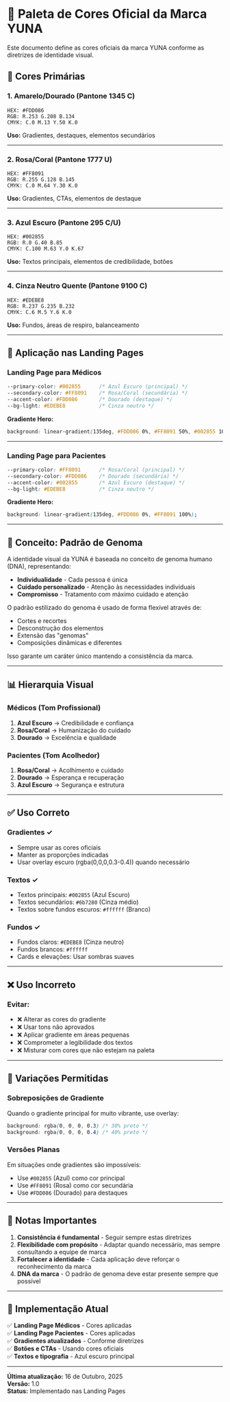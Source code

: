 # 🎨 Paleta de Cores Oficial da Marca YUNA

Este documento define as cores oficiais da marca YUNA conforme as diretrizes de identidade visual.

## 📐 Cores Primárias

### 1. Amarelo/Dourado (Pantone 1345 C)
```
HEX: #FDD086
RGB: R.253 G.208 B.134
CMYK: C.0 M.13 Y.50 K.0
```
**Uso:** Gradientes, destaques, elementos secundários

---

### 2. Rosa/Coral (Pantone 1777 U)
```
HEX: #FF8091
RGB: R.255 G.128 B.145
CMYK: C.0 M.64 Y.30 K.0
```
**Uso:** Gradientes, CTAs, elementos de destaque

---

### 3. Azul Escuro (Pantone 295 C/U)
```
HEX: #002855
RGB: R.0 G.40 B.85
CMYK: C.100 M.63 Y.0 K.67
```
**Uso:** Textos principais, elementos de credibilidade, botões

---

### 4. Cinza Neutro Quente (Pantone 9100 C)
```
HEX: #EDEBE8
RGB: R.237 G.235 B.232
CMYK: C.6 M.5 Y.6 K.0
```
**Uso:** Fundos, áreas de respiro, balanceamento

---

## 🎨 Aplicação nas Landing Pages

### Landing Page para Médicos
```css
--primary-color: #002855      /* Azul Escuro (principal) */
--secondary-color: #FF8091    /* Rosa/Coral (secundária) */
--accent-color: #FDD086       /* Dourado (destaque) */
--bg-light: #EDEBE8           /* Cinza neutro */
```

**Gradiente Hero:**
```css
background: linear-gradient(135deg, #FDD086 0%, #FF8091 50%, #002855 100%);
```

---

### Landing Page para Pacientes
```css
--primary-color: #FF8091      /* Rosa/Coral (principal) */
--secondary-color: #FDD086    /* Dourado (secundária) */
--accent-color: #002855       /* Azul Escuro (destaque) */
--bg-light: #EDEBE8           /* Cinza neutro */
```

**Gradiente Hero:**
```css
background: linear-gradient(135deg, #FDD086 0%, #FF8091 100%);
```

---

## 🧬 Conceito: Padrão de Genoma

A identidade visual da YUNA é baseada no conceito de genoma humano (DNA), representando:
- **Individualidade** - Cada pessoa é única
- **Cuidado personalizado** - Atenção às necessidades individuais
- **Compromisso** - Tratamento com máximo cuidado e atenção

O padrão estilizado do genoma é usado de forma flexível através de:
- Cortes e recortes
- Desconstrução dos elementos
- Extensão das "genomas"
- Composições dinâmicas e diferentes

Isso garante um caráter único mantendo a consistência da marca.

---

## 📊 Hierarquia Visual

### Médicos (Tom Profissional)
1. **Azul Escuro** → Credibilidade e confiança
2. **Rosa/Coral** → Humanização do cuidado
3. **Dourado** → Excelência e qualidade

### Pacientes (Tom Acolhedor)
1. **Rosa/Coral** → Acolhimento e cuidado
2. **Dourado** → Esperança e recuperação
3. **Azul Escuro** → Segurança e estrutura

---

## ✅ Uso Correto

### Gradientes ✓
- Sempre usar as cores oficiais
- Manter as proporções indicadas
- Usar overlay escuro (rgba(0,0,0,0.3-0.4)) quando necessário

### Textos ✓
- Textos principais: `#002855` (Azul Escuro)
- Textos secundários: `#6b7280` (Cinza médio)
- Textos sobre fundos escuros: `#ffffff` (Branco)

### Fundos ✓
- Fundos claros: `#EDEBE8` (Cinza neutro)
- Fundos brancos: `#ffffff`
- Cards e elevações: Usar sombras suaves

---

## ❌ Uso Incorreto

### Evitar:
- ❌ Alterar as cores do gradiente
- ❌ Usar tons não aprovados
- ❌ Aplicar gradiente em áreas pequenas
- ❌ Comprometer a legibilidade dos textos
- ❌ Misturar com cores que não estejam na paleta

---

## 🔄 Variações Permitidas

### Sobreposições de Gradiente
Quando o gradiente principal for muito vibrante, use overlay:
```css
background: rgba(0, 0, 0, 0.3) /* 30% preto */
background: rgba(0, 0, 0, 0.4) /* 40% preto */
```

### Versões Planas
Em situações onde gradientes são impossíveis:
- Use `#002855` (Azul) como cor principal
- Use `#FF8091` (Rosa) como cor secundária
- Use `#FDD086` (Dourado) para destaques

---

## 📝 Notas Importantes

1. **Consistência é fundamental** - Seguir sempre estas diretrizes
2. **Flexibilidade com propósito** - Adaptar quando necessário, mas sempre consultando a equipe de marca
3. **Fortalecer a identidade** - Cada aplicação deve reforçar o reconhecimento da marca
4. **DNA da marca** - O padrão de genoma deve estar presente sempre que possível

---

## 🎯 Implementação Atual

✅ **Landing Page Médicos** - Cores aplicadas  
✅ **Landing Page Pacientes** - Cores aplicadas  
✅ **Gradientes atualizados** - Conforme diretrizes  
✅ **Botões e CTAs** - Usando cores oficiais  
✅ **Textos e tipografia** - Azul escuro principal  

---

**Última atualização:** 16 de Outubro, 2025  
**Versão:** 1.0  
**Status:** Implementado nas Landing Pages

